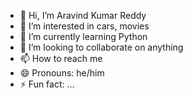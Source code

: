 - 👋 Hi, I’m Aravind Kumar Reddy
- 👀 I’m interested in cars, movies
- 🌱 I’m currently learning Python
- 💞️ I’m looking to collaborate on anything
- 📫 How to reach me 
- 😄 Pronouns: he/him
- ⚡ Fun fact: ...

<!---
niklaus91/niklaus91 is a ✨ special ✨ repository because its `README.md` (this file) appears on your GitHub profile.
You can click the Preview link to take a look at your changes.
--->
